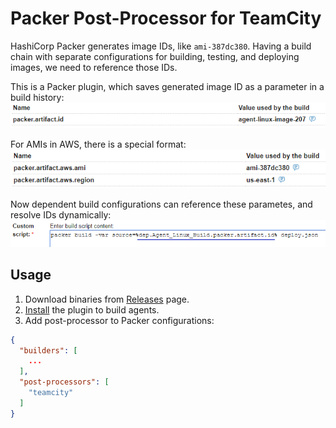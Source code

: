 # Packer Post-Processor for TeamСity

HashiCorp Packer generates image IDs, like `ami-387dc380`.
Having a build chain with separate configurations for building, testing, and deploying images, we need to reference those IDs.

This is a Packer plugin, which saves generated image ID as a parameter in a build history:
![packer.artifact.id](docs/parameters.png)

For AMIs in AWS, there is a special format:
![packer.artifact.aws.ami and packer.artifact.aws.region](docs/parameters-aws.png)

Now dependent build configurations can reference these parametes, and resolve IDs dynamically:
![reference](docs/reference.png)

## Usage

1. Download binaries from [Releases](https://github.com/JetBrains/packer-post-processor-teamcity/releases) page.
2. [Install](https://www.packer.io/docs/extending/plugins.html#installing-plugins) the plugin to build agents.
3. Add post-processor to Packer configurations:
```json
{
  "builders": [
    ...
  ],
  "post-processors": [
    "teamcity"
  ]
}
```
